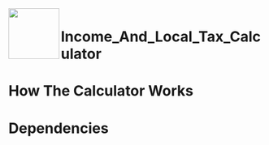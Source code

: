 <img align="left" width="100" height="100" src="https://user-images.githubusercontent.com/59189020/130250588-5822fd66-69de-4cea-bc11-2a2960623580.png">

# Income_And_Local_Tax_Calculator

# How The Calculator Works

# Dependencies
